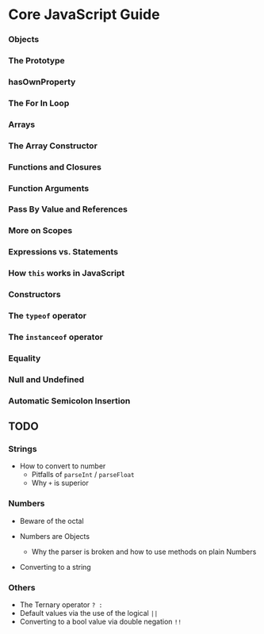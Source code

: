 Core JavaScript Guide
=====================

### Objects

### The Prototype

### hasOwnProperty

### The For In Loop

### Arrays

### The Array Constructor

### Functions and Closures

### Function Arguments

### Pass By Value and References

### More on Scopes

### Expressions vs. Statements

### How `this` works in JavaScript

### Constructors 

### The `typeof` operator

### The `instanceof` operator

### Equality

### Null and Undefined

### Automatic Semicolon Insertion



TODO
----

### Strings

- How to convert to number
    - Pitfalls of `parseInt` / `parseFloat`
    - Why `+` is superior

### Numbers
- Beware of the octal
- Numbers are Objects
    - Why the parser is broken and how to use methods on plain Numbers

- Converting to a string

### Others

- The Ternary operator `? :`
- Default values via the use of the logical `||`
- Converting to a bool value via double negation `!!`
 
